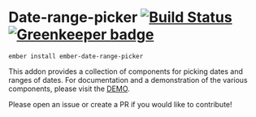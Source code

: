# Date-range-picker [![Build Status](https://travis-ci.org/wearemolecule/date-range-picker.svg?branch=master)](https://travis-ci.org/wearemolecule/date-range-picker) [![Greenkeeper badge](https://badges.greenkeeper.io/wearemolecule/date-range-picker.svg)](https://greenkeeper.io/)

`ember install ember-date-range-picker`

This addon provides a collection of components for picking dates and ranges of dates. For documentation and a demonstration of the various components, please visit the [DEMO](https://wearemolecule.github.io/date-range-picker).

Please open an issue or create a PR if you would like to contribute!
